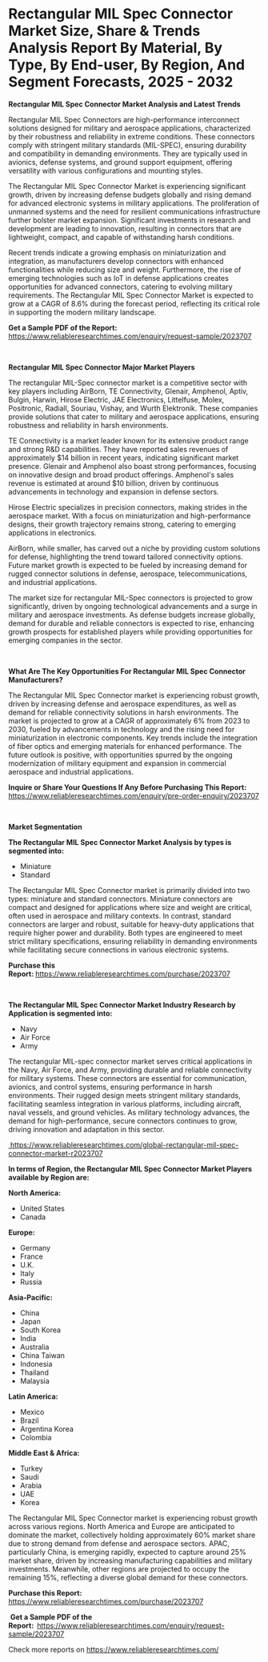 <p><h1>Rectangular MIL Spec Connector Market Size, Share & Trends Analysis Report By Material, By Type, By End-user, By Region, And Segment Forecasts, 2025 - 2032</h1></p><p><strong>Rectangular MIL Spec Connector Market Analysis and Latest Trends</strong></p>
<p><p>Rectangular MIL Spec Connectors are high-performance interconnect solutions designed for military and aerospace applications, characterized by their robustness and reliability in extreme conditions. These connectors comply with stringent military standards (MIL-SPEC), ensuring durability and compatibility in demanding environments. They are typically used in avionics, defense systems, and ground support equipment, offering versatility with various configurations and mounting styles.</p><p>The Rectangular MIL Spec Connector Market is experiencing significant growth, driven by increasing defense budgets globally and rising demand for advanced electronic systems in military applications. The proliferation of unmanned systems and the need for resilient communications infrastructure further bolster market expansion. Significant investments in research and development are leading to innovation, resulting in connectors that are lightweight, compact, and capable of withstanding harsh conditions.</p><p>Recent trends indicate a growing emphasis on miniaturization and integration, as manufacturers develop connectors with enhanced functionalities while reducing size and weight. Furthermore, the rise of emerging technologies such as IoT in defense applications creates opportunities for advanced connectors, catering to evolving military requirements. The Rectangular MIL Spec Connector Market is expected to grow at a CAGR of 8.6% during the forecast period, reflecting its critical role in supporting the modern military landscape.</p></p>
<p><strong>Get a Sample PDF of the Report:&nbsp;</strong> <a href="https://www.reliableresearchtimes.com/enquiry/request-sample/2023707?utm_campaign=3581&utm_medium=2&utm_source=Github&utm_content=ia&utm_term=29032025&utm_id=rectangular-mil-spec-connector">https://www.reliableresearchtimes.com/enquiry/request-sample/2023707</a></p>
<p>&nbsp;</p>
<p><strong>Rectangular MIL Spec Connector Major Market Players</strong></p>
<p><p>The rectangular MIL-Spec connector market is a competitive sector with key players including AirBorn, TE Connectivity, Glenair, Amphenol, Aptiv, Bulgin, Harwin, Hirose Electric, JAE Electronics, Littelfuse, Molex, Positronic, Radiall, Souriau, Vishay, and Wurth Elektronik. These companies provide solutions that cater to military and aerospace applications, ensuring robustness and reliability in harsh environments.</p><p>TE Connectivity is a market leader known for its extensive product range and strong R&D capabilities. They have reported sales revenues of approximately $14 billion in recent years, indicating significant market presence. Glenair and Amphenol also boast strong performances, focusing on innovative design and broad product offerings. Amphenol's sales revenue is estimated at around $10 billion, driven by continuous advancements in technology and expansion in defense sectors.</p><p>Hirose Electric specializes in precision connectors, making strides in the aerospace market. With a focus on miniaturization and high-performance designs, their growth trajectory remains strong, catering to emerging applications in electronics. </p><p>AirBorn, while smaller, has carved out a niche by providing custom solutions for defense, highlighting the trend toward tailored connectivity options. Future market growth is expected to be fueled by increasing demand for rugged connector solutions in defense, aerospace, telecommunications, and industrial applications. </p><p>The market size for rectangular MIL-Spec connectors is projected to grow significantly, driven by ongoing technological advancements and a surge in military and aerospace investments. As defense budgets increase globally, demand for durable and reliable connectors is expected to rise, enhancing growth prospects for established players while providing opportunities for emerging companies in the sector.</p></p>
<p>&nbsp;</p>
<p><strong>What Are The Key Opportunities For Rectangular MIL Spec Connector Manufacturers?</strong></p>
<p><p>The Rectangular MIL Spec Connector market is experiencing robust growth, driven by increasing defense and aerospace expenditures, as well as demand for reliable connectivity solutions in harsh environments. The market is projected to grow at a CAGR of approximately 6% from 2023 to 2030, fueled by advancements in technology and the rising need for miniaturization in electronic components. Key trends include the integration of fiber optics and emerging materials for enhanced performance. The future outlook is positive, with opportunities spurred by the ongoing modernization of military equipment and expansion in commercial aerospace and industrial applications.</p></p>
<p><strong>Inquire or Share Your Questions If Any Before Purchasing This Report:</strong> <a href="https://www.reliableresearchtimes.com/enquiry/pre-order-enquiry/2023707?utm_campaign=3581&utm_medium=2&utm_source=Github&utm_content=ia&utm_term=29032025&utm_id=rectangular-mil-spec-connector">https://www.reliableresearchtimes.com/enquiry/pre-order-enquiry/2023707</a></p>
<p>&nbsp;</p>
<p><strong>Market Segmentation</strong></p>
<p><strong>The Rectangular MIL Spec Connector Market Analysis by types is segmented into:</strong></p>
<p><ul><li>Miniature</li><li>Standard</li></ul></p>
<p><p>The Rectangular MIL Spec Connector market is primarily divided into two types: miniature and standard connectors. Miniature connectors are compact and designed for applications where size and weight are critical, often used in aerospace and military contexts. In contrast, standard connectors are larger and robust, suitable for heavy-duty applications that require higher power and durability. Both types are engineered to meet strict military specifications, ensuring reliability in demanding environments while facilitating secure connections in various electronic systems.</p></p>
<p><strong>Purchase this Report:&nbsp;</strong><a href="https://www.reliableresearchtimes.com/purchase/2023707?utm_campaign=3581&utm_medium=2&utm_source=Github&utm_content=ia&utm_term=29032025&utm_id=rectangular-mil-spec-connector">https://www.reliableresearchtimes.com/purchase/2023707</a></p>
<p>&nbsp;</p>
<p><strong>The Rectangular MIL Spec Connector Market Industry Research by Application is segmented into:</strong></p>
<p><ul><li>Navy</li><li>Air Force</li><li>Army</li></ul></p>
<p><p>The rectangular MIL-spec connector market serves critical applications in the Navy, Air Force, and Army, providing durable and reliable connectivity for military systems. These connectors are essential for communication, avionics, and control systems, ensuring performance in harsh environments. Their rugged design meets stringent military standards, facilitating seamless integration in various platforms, including aircraft, naval vessels, and ground vehicles. As military technology advances, the demand for high-performance, secure connectors continues to grow, driving innovation and adaptation in this sector.</p></p>
<p><a href="https://www.reliableresearchtimes.com/global-rectangular-mil-spec-connector-market-r2023707?utm_campaign=3581&utm_medium=2&utm_source=Github&utm_content=ia&utm_term=29032025&utm_id=rectangular-mil-spec-connector">&nbsp;https://www.reliableresearchtimes.com/global-rectangular-mil-spec-connector-market-r2023707</a></p>
<p><strong>In terms of Region, the Rectangular MIL Spec Connector Market Players available by Region are:</strong></p>
<p>
    <p> <strong> North America: </strong>
        <ul>
            <li>United States</li>
            <li>Canada</li>
        </ul>
        </p> 
    <p> <strong> Europe: </strong>
        <ul>
            <li>Germany</li>
            <li>France</li>
            <li>U.K.</li>
            <li>Italy</li>
            <li>Russia</li>
        </ul>
        </p> 
    <p> <strong> Asia-Pacific: </strong>
        <ul>
            <li>China</li>
            <li>Japan</li>
            <li>South Korea</li>
            <li>India</li>
            <li>Australia</li>
            <li>China Taiwan</li>
            <li>Indonesia</li>
            <li>Thailand</li>
            <li>Malaysia</li>
        </ul>
        </p> 
    <p> <strong> Latin America: </strong>
        <ul>
            <li>Mexico</li>
            <li>Brazil</li>
            <li>Argentina Korea</li>
            <li>Colombia</li>
        </ul>
        </p> 
    <p> <strong> Middle East & Africa: </strong>
        <ul>
            <li>Turkey</li>
            <li>Saudi</li>
            <li>Arabia</li>
            <li>UAE</li>
            <li>Korea</li>
        </ul>
    </p>
    </p>
<p><p>The Rectangular MIL Spec Connector market is experiencing robust growth across various regions. North America and Europe are anticipated to dominate the market, collectively holding approximately 60% market share due to strong demand from defense and aerospace sectors. APAC, particularly China, is emerging rapidly, expected to capture around 25% market share, driven by increasing manufacturing capabilities and military investments. Meanwhile, other regions are projected to occupy the remaining 15%, reflecting a diverse global demand for these connectors.</p></p>
<p><strong>Purchase this Report: </strong><a href="https://www.reliableresearchtimes.com/purchase/2023707?utm_campaign=3581&utm_medium=2&utm_source=Github&utm_content=ia&utm_term=29032025&utm_id=rectangular-mil-spec-connector">https://www.reliableresearchtimes.com/purchase/2023707</a></p>
<p>&nbsp;<strong>Get a Sample PDF of the Report:&nbsp;&nbsp;</strong><a href="https://www.reliableresearchtimes.com/enquiry/request-sample/2023707?utm_campaign=3581&utm_medium=2&utm_source=Github&utm_content=ia&utm_term=29032025&utm_id=rectangular-mil-spec-connector">https://www.reliableresearchtimes.com/enquiry/request-sample/2023707</a></p>
<p><strong></strong></p>
<p>Check more reports on <a href="https://www.reliableresearchtimes.com/?utm_campaign=3581&utm_medium=2&utm_source=Github&utm_content=ia&utm_term=29032025&utm_id=rectangular-mil-spec-connector">https://www.reliableresearchtimes.com/</a></p>